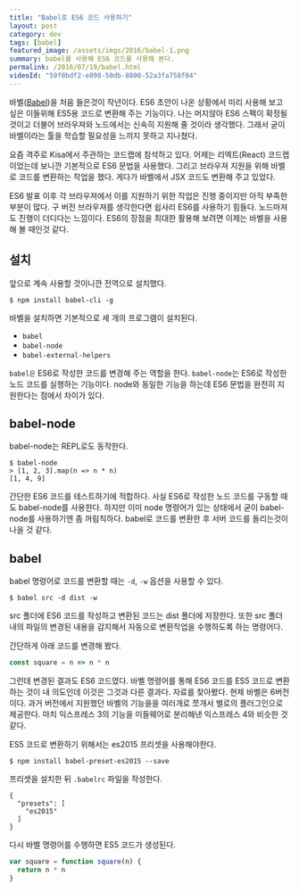 ```yaml
---
title: "Babel로 ES6 코드 사용하기"
layout: post
category: dev
tags: [babel]
featured_image: /assets/imgs/2016/babel-1.png
summary: babel를 사용해 ES6 코드를 사용해 본다.
permalink: /2016/07/19/babel.html
videoId: "59f0bdf2-e898-50db-8800-52a3fa758f04"
---
```


바벨([Babel](http://babeljs.io))을 처음 들은것이 작년이다.
ES6 초안이 나온 상황에서 미리 사용해 보고 싶은 이들위해 ES5용 코드로 변환해 주는 기능이다.
나는 머지않아 ES6 스펙이 확정될 것이고 더불어 브라우져와 노드에서는 신속히 지원해 줄 것이라 생각했다.
그래서 굳이 바벨이라는 툴을 학습할 필요성을 느끼지 못하고 지나쳤다.

요즘 격주로 Kisa에서 주관하는 코드랩에 참석하고 있다.
어제는 리엑트(React) 코드랩이었는데 보니깐 기본적으로 ES6 문법을 사용했다.
그리고 브라우져 지원을 위해 바벨로 코드를 변환하는 작업을 했다.
게다가 바벨에서 JSX 코드도 변환해 주고 있었다.

ES6 발표 이후 각 브라우져에서 이를 지원하기 위한 작업은 진행 중이지만 아직 부족한 부분이 많다.
구 버전 브라우져를 생각한다면 쉽사리 ES6를 사용하기 힘들다.
노드마져도 진행이 더디다는 느낌이다.
ES6의 장점을 최대한 활용해 보려면 이제는 바벨을 사용해 볼 때인것 같다.

## 설치

앞으로 계속 사용할 것이니깐 전역으로 설치했다.

```
$ npm install babel-cli -g
```

바벨을 설치하면 기본적으로 세 개의 프로그램이 설치된다.

- `babel`
- `babel-node`
- `babel-external-helpers`

`babel은` ES6로 작성한 코드를 변경해 주는 역할을 한다.
`babel-node`는 ES6로 작성한 노드 코드를 실행하는 기능이다.
node와 동일한 기능을 하는데 ES6 문법을 완전히 지원한다는 점에서 차이가 있다.

## babel-node

babel-node는 REPL로도 동작한다.

```
$ babel-node
> [1, 2, 3].map(n => n * n)
[1, 4, 9]
```

간단한 ES6 코드를 테스트하기에 적합하다.
사실 ES6로 작성한 노드 코드를 구동할 때도 babel-node를 사용한다.
하지만 이미 node 명령어가 있는 상태에서 굳이 babel-node를 사용하기엔 좀 꺼림칙하다.
babel로 코드를 변환한 후 서버 코드를 돌리는것이 나을 것 같다.

## babel

babel 명령어로 코드를 변환할 때는 `-d`, `-w` 옵션을 사용할 수 있다.

```
$ babel src -d dist -w
```

src 폴더에 ES6 코드를 작성하고 변환된 코드는 dist 폴더에 저장한다.
또한 src 폴더 내의 파일의 변경된 내용을 감지해서 자동으로 변환작업을 수행하도록 하는 명령어다.

간단하게 아래 코드를 변경해 봤다.

```javascript
const square = n => n * n
```

그런데 변경된 결과도 ES6 코드였다.
바벨 명령어를 통해 ES6 코드를 ES5 코드로 변환하는 것이 내 의도인데 이것은 그것과 다른 결과다.
자료를 찾아봤다.
현제 바벨은 6버전이다.
과거 버전에서 지원했던 바벨의 기능을을 여러개로 쪼개서 별로의 플러그인으로 제공한다.
마치 익스프레스 3의 기능을 미들웨어로 분리해낸 익스프레스 4와 비슷한 것 같다.

ES5 코드로 변환하기 위해서는 es2015 프리셋을 사용해야한다.

```
$ npm install babel-preset-es2015 --save
```

프리셋을 설치한 뒤 `.babelrc` 파일을 작성한다.

```
{
  "presets": [
    "es2015"
  ]
}
```

다시 바벨 명령어를 수행하면 ES5 코드가 생성된다.

```javascript
var square = function square(n) {
  return n * n
}
```
